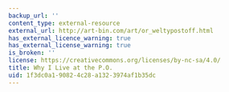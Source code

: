 ```yaml
---
backup_url: ''
content_type: external-resource
external_url: http://art-bin.com/art/or_weltypostoff.html
has_external_licence_warning: true
has_external_license_warning: true
is_broken: ''
license: https://creativecommons.org/licenses/by-nc-sa/4.0/
title: Why I Live at the P.O.
uid: 1f3dc0a1-9082-4c28-a132-3974af1b35dc
---
```

